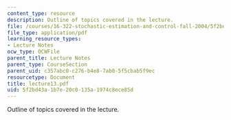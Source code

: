 ```yaml
---
content_type: resource
description: Outline of topics covered in the lecture.
file: /courses/16-322-stochastic-estimation-and-control-fall-2004/5f2bd43a1b7e20c0135a1974c8ece85d_lecture13.pdf
file_type: application/pdf
learning_resource_types:
- Lecture Notes
ocw_type: OCWFile
parent_title: Lecture Notes
parent_type: CourseSection
parent_uid: c357abc0-c276-b4e8-7ab0-5f5cbab5f9ec
resourcetype: Document
title: lecture13.pdf
uid: 5f2bd43a-1b7e-20c0-135a-1974c8ece85d
---
```

Outline of topics covered in the lecture.

